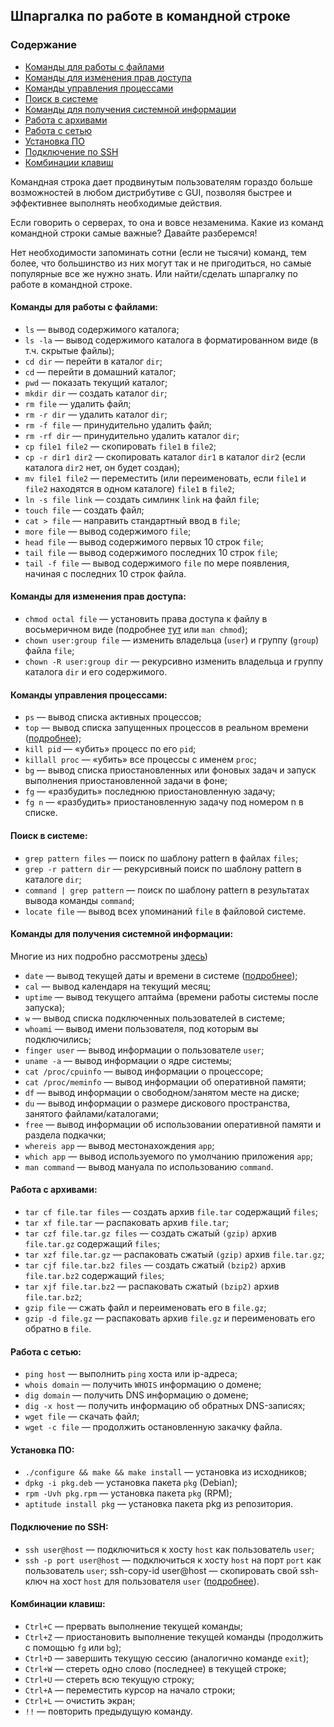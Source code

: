 ## Шпаргалка по работе в командной строке

### Содержание
- [Команды для работы с файлами](#команды-для-работы-с-файлами)
- [Команды для изменения прав доступа](#команды-для-изменения-прав-доступа)
- [Команды управления процессами](#команды-управления-процессами)
- [Поиск в системе](#поиск-в-системе)
- [Команды для получения системной информации](#команды-для-получения-системной-информации)
- [Работа с архивами](#работа-с-архивами)
- [Работа с сетью](#работа-с-сетью)
- [Установка ПО](#установка-по)
- [Подключение по SSH](#подключение-по-ssh)
- [Комбинации клавиш](#комбинации-клавиш)

Командная строка дает продвинутым пользователям гораздо больше возможностей в любом дистрибутиве с GUI, позволяя быстрее и эффективнее выполнять необходимые действия.

Если говорить о серверах, то она и вовсе незаменима. Какие из команд командной строки самые важные? Давайте разберемся!

Нет необходимости запоминать сотни (если не тысячи) команд, тем более, что большинство из них могут так и не пригодиться, но самые популярные все же нужно знать. Или найти/сделать шпаргалку по работе в командной строке.

#### Команды для работы с файлами:

- ```ls``` — вывод содержимого каталога;
- ```ls -la``` — вывод содержимого каталога в форматированном виде (в т.ч. скрытые файлы);
- ```cd dir``` — перейти в каталог ```dir```;
- ```cd``` — перейти в домашний каталог;
- ```pwd``` — показать текущий каталог;
- ```mkdir dir``` — создать каталог ```dir```;
- ```rm file``` — удалить файл;
- ```rm -r dir``` — удалить каталог ```dir```;
- ```rm -f file``` — принудительно удалить файл;
- ```rm -rf dir``` — принудительно удалить каталог ```dir```;
- ```cp file1 file2``` — скопировать ```file1``` в ```file2```;
- ```cp -r dir1 dir2``` — скопировать каталог ```dir1``` в каталог ```dir2``` (если каталога ```dir2``` нет, он будет создан);
- ```mv file1 file2``` — переместить (или переименовать, если ```file1``` и ```file2``` находятся в одном каталоге) ```file1``` в ```file2```;
- ```ln -s file link``` — создать симлинк ```link``` на файл ```file```;
- ```touch file``` — создать файл;
- ```cat > file``` — направить стандартный ввод в ```file```;
- ```more file``` — вывод содержимого ```file```;
- ```head file``` — вывод содержимого первых 10 строк ```file```;
- ```tail file``` — вывод содержимого последних 10 строк ```file```;
- ```tail -f file``` — вывод содержимого ```file``` по мере появления, начиная с последних 10 строк файла.

#### Команды для изменения прав доступа:

- ```chmod octal file``` — установить права доступа к файлу в восьмеричном виде (подробнее [тут](https://ru.wikipedia.org/wiki/Chmod) или ```man chmod```);
- ```chown user:group file``` — изменить владельца (```user```) и группу (```group```) файла ```file```;
- ```chown -R user:group dir``` — рекурсивно изменить владельца и группу каталога ```dir``` и его содержимого.

#### Команды управления процессами:

- ```ps``` — вывод списка активных процессов;
- ```top``` — вывод списка запущенных процессов в реальном времени ([подробнее]());
- ```kill pid``` — «убить» процесс по его ```pid```;
- ```killall proc``` — «убить» все процессы с именем ```proc```;
- ```bg``` — вывод списка приостановленных или фоновых задач и запуск выполнения приостановленной задачи в фоне;
- ```fg``` — «разбудить» последнюю приостановленную задачу;
- ```fg n``` — «разбудить» приостановленную задачу под номером n в списке.

#### Поиск в системе:

- ```grep pattern files``` — поиск по шаблону pattern в файлах ```files```;
- ```grep -r pattern dir``` — рекурсивный поиск по шаблону pattern в каталоге ```dir```;
- ```command | grep pattern``` — поиск по шаблону pattern в результатах вывода команды ```command```;
- ```locate file``` — вывод всех упоминаний ```file``` в файловой системе.

#### Команды для получения системной информации:

Многие из них подробно рассмотрены [здесь]()) <!--- оформить ссылку -->

- ```date``` — вывод текущей даты и времени в системе ([подробнее]()); <!--- оформить ссылку -->
- ```cal``` — вывод календаря на текущий месяц;
- ```uptime``` — вывод текущего аптайма (времени работы системы после запуска);
- ```w``` — вывод списка подключенных пользователей в системе;
- ```whoami``` — вывод имени пользователя, под которым вы подключились;
- ```finger user``` — вывод информации о пользователе ```user```;
- ```uname -a``` — вывод информации о ядре системы;
- ```cat /proc/cpuinfo``` — вывод информации о процессоре;
- ```cat /proc/meminfo``` — вывод информации об оперативной памяти;
- ```df``` — вывод информации о свободном/занятом месте на диске;
- ```du``` — вывод информации о размере дискового пространства, занятого файлами/каталогами;
- ```free``` — вывод информации об использовании оперативной памяти и раздела подкачки;
- ```whereis app``` — вывод местонахождения ```app```;
- ```which app``` — вывод используемого по умолчанию приложения ```app```;
- ```man command``` — вывод мануала по использованию ```command```.

#### Работа с архивами:

- ```tar cf file.tar files``` — создать архив ```file.tar``` содержащий ```files```;
- ```tar xf file.tar``` — распаковать архив ```file.tar```;
- ```tar czf file.tar.gz files``` — создать сжатый ```(gzip)``` архив ```file.tar.gz``` содержащий ```files```;
- ```tar xzf file.tar.gz``` — распаковать сжатый ```(gzip)``` архив ```file.tar.gz```;
- ```tar cjf file.tar.bz2 files``` — создать сжатый ```(bzip2)``` архив ```file.tar.bz2``` содержащий ```files```;
- ```tar xjf file.tar.bz2``` — распаковать сжатый ```(bzip2)``` архив ```file.tar.bz2```;
- ```gzip file``` — сжать файл и переименовать его в ```file.gz```;
- ```gzip -d file.gz``` — распаковать архив ```file.gz``` и переименовать его обратно в ```file```.

#### Работа с сетью:

- ```ping host``` — выполнить ```ping``` хоста или ip-адреса;
- ```whois domain``` — получить ```WHOIS``` информацию о домене;
- ```dig domain``` — получить DNS информацию о домене;
- ```dig -x host``` — получить информацию об обратных DNS-записях;
- ```wget file``` — скачать файл;
- ```wget -с file``` — продолжить остановленную закачку файла.

#### Установка ПО:

- ```./configure && make && make install``` — установка из исходников;
- ```dpkg -i pkg.deb``` — установка пакета ```pkg``` (Debian);
- ```rpm -Uvh pkg.rpm``` — установка пакета ```pkg``` (RPM);
- ```aptitude install pkg``` — установка пакета pkg из репозитория.

#### Подключение по SSH:

- ```ssh user@host``` — подключиться к хосту ```host``` как пользователь ```user```;
- ```ssh -p port user@host``` — подключиться к хосту ```host``` на порт ```port``` как пользователь ```user```;
    ssh-copy-id user@host — скопировать свой ssh-ключ на хост ```host``` для пользователя ```user``` ([подробнее]()). <!--- оформить ссыку -->

#### Комбинации клавиш:

- ```Ctrl+C``` — прервать выполнение текущей команды;
- ```Ctrl+Z``` — приостановить выполнение текущей команды (продолжить с помощью ```fg``` или ```bg```);
- ```Ctrl+D``` — завершить текущую сессию (аналогично команде ```exit```);
- ```Ctrl+W``` — стереть одно слово (последнее) в текущей строке;
- ```Ctrl+U``` — стереть всю текущую строку;
- ```Ctrl+A``` — переместить курсор на начало строки;
- ```Ctrl+L``` — очистить экран;
- ```!!``` — повторить предыдущую команду.


